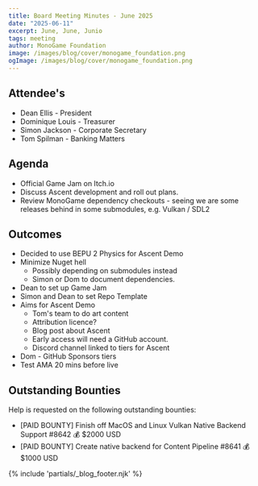```yaml
---
title: Board Meeting Minutes - June 2025
date: "2025-06-11"
excerpt: June, June, Junio
tags: meeting
author: MonoGame Foundation
image: /images/blog/cover/monogame_foundation.png
ogImage: /images/blog/cover/monogame_foundation.png
---
```


## Attendee's

- Dean Ellis - President
- Dominique Louis - Treasurer
- Simon Jackson - Corporate Secretary
- Tom Spilman - Banking Matters

## Agenda

- Official Game Jam on Itch.io
- Discuss Ascent development and roll out plans.
- Review MonoGame dependency checkouts - seeing we are some releases behind in some submodules, e.g. Vulkan / SDL2

## Outcomes

- Decided to use BEPU 2 Physics for Ascent Demo
- Minimize Nuget hell
  - Possibly depending on submodules instead
  - Simon or Dom to document dependencies.
- Dean to set up Game Jam
- Simon and Dean to set Repo Template
- Aims for Ascent Demo
  - Tom's team to do art content
  - Attribution licence?
  - Blog post about Ascent
  - Early access will need a GitHub account.
  - Discord channel linked to tiers for Ascent
- Dom - GitHub Sponsors tiers
- Test AMA 20 mins before live

## Outstanding Bounties

Help is requested on the following outstanding bounties:

- [PAID BOUNTY] Finish off MacOS and Linux Vulkan Native Backend Support #8642 💰 $2000 USD
- [PAID BOUNTY] Create native backend for Content Pipeline #8641 💰 $1000 USD

{% include 'partials/_blog_footer.njk' %}
